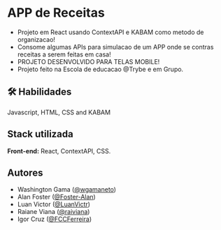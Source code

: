 
# APP de Receitas

 - Projeto em React usando ContextAPI e KABAM como metodo de organizacao!
 - Consome algumas APIs para simulacao de um APP onde se contras receitas a serem feitas em casa!
 - PROJETO DESENVOLVIDO PARA TELAS MOBILE!
 - Projeto feito na Escola de educacao @Trybe e em Grupo.
 


## 🛠 Habilidades
Javascript, HTML, CSS and KABAM


## Stack utilizada

**Front-end:** React, ContextAPI, CSS.



## Autores

- Washington Gama ([@wgamaneto](https://github.com/wgamaneto))
- Alan Foster ([@Foster-Alan](https://github.com/Foster-Alan))
- Luan Victor ([@LuanVictr](https://github.com/LuanVictr))
- Raiane Viana ([@raiviana](https://github.com/raiviana))
- Igor Cruz ([@FCCFerreira](https://github.com/CCFerreira))

<!-- Olá, Tryber!
Esse é apenas um arquivo inicial para o README do seu projeto no qual você pode customizar e reutilizar todas as vezes que for executar o trybe-publisher.

Para deixá-lo com a sua cara, basta alterar o seguinte arquivo da sua máquina: ~/.student-repo-publisher/custom/_NEW_README.md

É essencial que você preencha esse documento por conta própria, ok?
Não deixe de usar nossas dicas de escrita de README de projetos, e deixe sua criatividade brilhar!
:warning: IMPORTANTE: você precisa deixar nítido:
- quais arquivos/pastas foram desenvolvidos por você; 
- quais arquivos/pastas foram desenvolvidos por outra pessoa estudante;
- quais arquivos/pastas foram desenvolvidos pela Trybe.
-->
